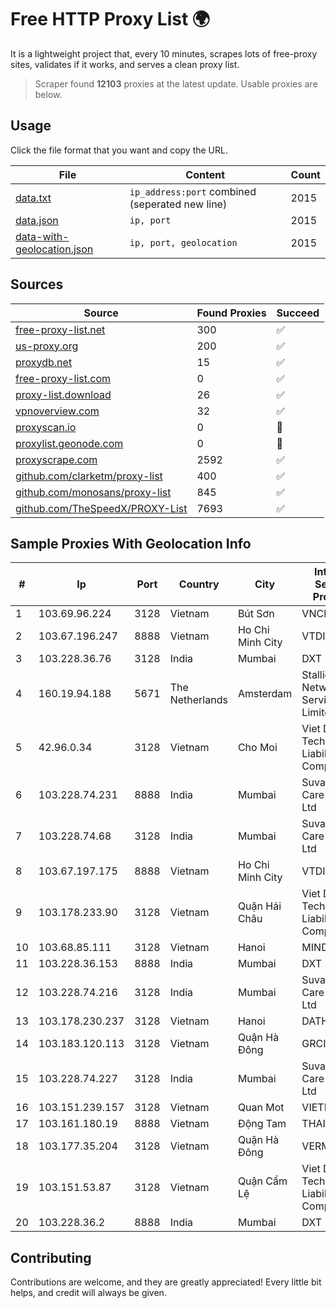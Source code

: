 
# Free HTTP Proxy List 🌍

It is a lightweight project that, every 10 minutes, scrapes lots of free-proxy sites, validates if it works, and serves a clean proxy list.


> Scraper found **12103** proxies at the latest update. Usable proxies are below.

## Usage

Click the file format that you want and copy the URL.


|File|Content|Count|
|----|-------|-----|
|[data.txt](https://raw.githubusercontent.com/themiralay/Proxy-List-World/master/data.txt)|`ip_address:port` combined (seperated new line)|2015|
|[data.json](https://raw.githubusercontent.com/themiralay/Proxy-List-World/master/data.json)|`ip, port`|2015|
|[data-with-geolocation.json](https://raw.githubusercontent.com/themiralay/Proxy-List-World/master/data-with-geolocation.json)|`ip, port, geolocation`|2015|

## Sources

|Source|Found Proxies|Succeed|
|------|-------------|-------|
|[free-proxy-list.net](https://free-proxy-list.net)|300|✅|
|[us-proxy.org](https://www.us-proxy.org)|200|✅|
|[proxydb.net](http://proxydb.net)|15|✅|
|[free-proxy-list.com](https://free-proxy-list.com/?page=&port=&type%5B%5D=http&type%5B%5D=https&up_time=0&search=Search)|0|✅|
|[proxy-list.download](https://www.proxy-list.download/HTTP)|26|✅|
|[vpnoverview.com](https://vpnoverview.com/privacy/anonymous-browsing/free-proxy-servers)|32|✅|
|[proxyscan.io](https://www.proxyscan.io)|0|🚫|
|[proxylist.geonode.com](https://proxylist.geonode.com/api/proxy-list?limit=300&page=1&sort_by=lastChecked&sort_type=desc&protocols=http,https)|0|🚫|
|[proxyscrape.com](https://api.proxyscrape.com/v2/?request=displayproxies&protocol=http&timeout=10000&country=all&ssl=all&anonymity=all)|2592|✅|
|[github.com/clarketm/proxy-list](https://raw.githubusercontent.com/clarketm/proxy-list/master/proxy-list-raw.txt)|400|✅|
|[github.com/monosans/proxy-list](https://raw.githubusercontent.com/monosans/proxy-list/main/proxies/http.txt)|845|✅|
|[github.com/TheSpeedX/PROXY-List](https://raw.githubusercontent.com/TheSpeedX/PROXY-List/master/http.txt)|7693|✅|


## Sample Proxies With Geolocation Info

|#|Ip|Port|Country|City|Internet Service Provider|
|-|--|----|-------|----|-------------------------|
|1|103.69.96.224|3128|Vietnam|Bút Sơn|VNCLOUD|
|2|103.67.196.247|8888|Vietnam|Ho Chi Minh City|VTDIGITAL|
|3|103.228.36.76|3128|India|Mumbai|DXT|
|4|160.19.94.188|5671|The Netherlands|Amsterdam|Stallion Network Services Limited|
|5|42.96.0.34|3128|Vietnam|Cho Moi|Viet Digital Technology Liability Company|
|6|103.228.74.231|8888|India|Mumbai|Suvan Medi Care Unit Pvt Ltd|
|7|103.228.74.68|3128|India|Mumbai|Suvan Medi Care Unit Pvt Ltd|
|8|103.67.197.175|8888|Vietnam|Ho Chi Minh City|VTDIGITAL|
|9|103.178.233.90|3128|Vietnam|Quận Hải Châu|Viet Digital Technology Liability Company|
|10|103.68.85.111|3128|Vietnam|Hanoi|MIND|
|11|103.228.36.153|8888|India|Mumbai|DXT|
|12|103.228.74.216|3128|India|Mumbai|Suvan Medi Care Unit Pvt Ltd|
|13|103.178.230.237|3128|Vietnam|Hanoi|DATHANH|
|14|103.183.120.113|3128|Vietnam|Quận Hà Đông|GRCITY|
|15|103.228.74.227|3128|India|Mumbai|Suvan Medi Care Unit Pvt Ltd|
|16|103.151.239.157|3128|Vietnam|Quan Mot|VIETBRANDS|
|17|103.161.180.19|8888|Vietnam|Động Tam|THAIAN|
|18|103.177.35.204|3128|Vietnam|Quận Hà Đông|VERMOS|
|19|103.151.53.87|3128|Vietnam|Quận Cẩm Lệ|Viet Digital Technology Liability Company|
|20|103.228.36.2|8888|India|Mumbai|DXT|



## Contributing

Contributions are welcome, and they are greatly appreciated! Every
little bit helps, and credit will always be given.

